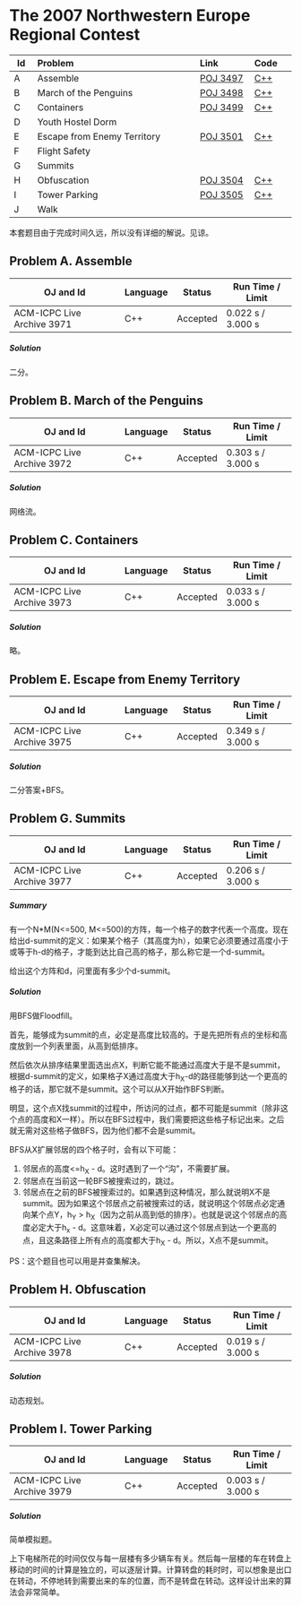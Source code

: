 # The 2007 Northwestern Europe Regional Contest

<table>
<thead>
<th width='40px' align='center'>Id</th>
<th width='500px' align='left'>Problem</th>
<th width='130px' align='left'>Link</th>
<th width='80px' align='left'>Code</th>
</thead>
<tbody>
<tr><td>A</td>   <td>Assemble</td>   <td><a href='http://poj.org/problem?id=3497'>POJ 3497</a></td>   <td><a href='la3971.cpp'>C++</a></td>   </tr>
<tr><td>B</td>   <td>March of the Penguins</td>   <td><a href='http://poj.org/problem?id=3498'>POJ 3498</a></td>   <td><a href='la3972.cpp'>C++</a></td>   </tr>
<tr><td>C</td>   <td>Containers</td>   <td><a href='http://poj.org/problem?id=3499'>POJ 3499</a></td>   <td><a href='la3973.cpp'>C++</a></td>   </tr>
<tr><td>D</td>   <td>Youth Hostel Dorm</td>   <td></td>   <td></td>   </tr>
<tr><td>E</td>   <td>Escape from Enemy Territory</td>   <td><a href='http://poj.org/problem?id=3501'>POJ 3501</a></td>   <td><a href='la3975.cpp'>C++</a></td>   </tr>
<tr><td>F</td>   <td>Flight Safety</td>   <td></td>   <td></td>   </tr>
<tr><td>G</td>   <td>Summits</td>   <td></td>   <td></td>   </tr>
<tr><td>H</td>   <td>Obfuscation</td>   <td><a href='http://poj.org/problem?id=3504'>POJ 3504</a></td>   <td><a href='la3978.cpp'>C++</a></td>   </tr>
<tr><td>I</td>   <td>Tower Parking</td>   <td><a href='http://poj.org/problem?id=3505'>POJ 3505</a></td>   <td><a href='la3979.cpp'>C++</a></td>   </tr>
<tr><td>J</td>   <td>Walk</td>   <td></td>   <td></td>   </tr>
</tbody>
</table>

本套题目由于完成时间久远，所以没有详细的解说。见谅。
## Problem A. Assemble


OJ and Id							| Language	| Status        | Run Time / Limit            |
-----------------------				| --------	| ------------- | -------------               |
ACM-ICPC Live Archive 3971			| C++		| Accepted		| 0.022 s / 3.000 s			  |


##### Solution
二分。


## Problem B. March of the Penguins


OJ and Id							| Language	| Status        | Run Time / Limit            |
-----------------------				| --------	| ------------- | -------------               |
ACM-ICPC Live Archive 3972			| C++		| Accepted		| 0.303 s / 3.000 s			  |

##### Solution
网络流。


## Problem C. Containers


OJ and Id							| Language	| Status        | Run Time / Limit            |
-----------------------				| --------	| ------------- | -------------               |
ACM-ICPC Live Archive 3973			| C++		| Accepted		| 0.033 s / 3.000 s			  |

##### Solution
略。


## Problem E. Escape from Enemy Territory


OJ and Id							| Language	| Status        | Run Time / Limit            |
-----------------------				| --------	| ------------- | -------------               |
ACM-ICPC Live Archive 3975			| C++		| Accepted		| 0.349 s / 3.000 s			  |


##### Solution
二分答案+BFS。


## Problem G. Summits


OJ and Id							| Language	| Status        | Run Time / Limit            |
-----------------------				| --------	| ------------- | -------------               |
ACM-ICPC Live Archive 3977			| C++		| Accepted		| 0.206 s / 3.000 s			  |

##### Summary
有一个N*M(N<=500, M<=500)的方阵，每一个格子的数字代表一个高度。现在给出d-summit的定义：如果某个格子（其高度为h），如果它必须要通过高度小于或等于h-d的格子，才能到达比自己高的格子，那么称它是一个d-summit。

给出这个方阵和d，问里面有多少个d-summit。

##### Solution
用BFS做Floodfill。

首先，能够成为summit的点，必定是高度比较高的。于是先把所有点的坐标和高度放到一个列表里面，从高到低排序。

然后依次从排序结果里面选出点X，判断它能不能通过高度大于是不是summit，根据d-summit的定义，如果格子X通过高度大于h<sub>X</sub>-d的路径能够到达一个更高的格子的话，那它就不是summit。这个可以从X开始作BFS判断。

明显，这个点X找summit的过程中，所访问的过点，都不可能是summit（除非这个点的高度和X一样）。所以在BFS过程中，我们需要把这些格子标记出来。之后就无需对这些格子做BFS，因为他们都不会是summit。

BFS从X扩展邻居的四个格子时，会有以下可能：

1. 邻居点的高度<=h<sub>X</sub> - d。这时遇到了一个“沟”，不需要扩展。
2. 邻居点在当前这一轮BFS被搜索过的，跳过。
3. 邻居点在之前的BFS被搜索过的。如果遇到这种情况，那么就说明X不是summit。因为如果这个邻居点之前被搜索过的话，就说明这个邻居点必定通向某个点Y，h<sub>Y</sub> > h<sub>X</sub>（因为之前从高到低的排序）。也就是说这个邻居点的高度必定大于h<sub>x</sub> - d。这意味着，X必定可以通过这个邻居点到达一个更高的点，且这条路径上所有点的高度都大于h<sub>X</sub> - d。所以，X点不是summit。

PS：这个题目也可以用是并查集解决。



## Problem H. Obfuscation


OJ and Id							| Language	| Status        | Run Time / Limit            |
-----------------------				| --------	| ------------- | -------------               |
ACM-ICPC Live Archive 3978			| C++		| Accepted		| 0.019 s / 3.000 s			  |

##### Solution
动态规划。


## Problem I. Tower Parking


OJ and Id							| Language	| Status        | Run Time / Limit            |
-----------------------				| --------	| ------------- | -------------               |
ACM-ICPC Live Archive 3979			| C++		| Accepted		| 0.003 s / 3.000 s			  |

##### Solution
简单模拟题。

上下电梯所花的时间仅仅与每一层楼有多少辆车有关。然后每一层楼的车在转盘上移动的时间的计算是独立的，可以逐层计算。计算转盘的耗时时，可以想象是出口在转动，不停地转到需要出来的车的位置，而不是转盘在转动。这样设计出来的算法会非常简单。